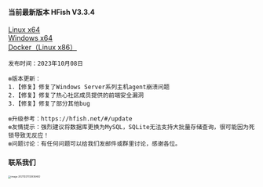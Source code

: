 #### 当前最新版本 HFish V3.3.4

[Linux x64](https://hfish.net/#/2-2-linux)  
[Windows x64](https://hfish.net/#/2-3-windows)  
[Docker（Linux x86）](https://hfish.net/#/2-1-docker)  

```
发布时间：2023年10月08日

❇️版本更新：
1.【修复】修复了Windows Server系列主机agent崩溃问题
2.【修复】修复了热心社区成员提供的前端安全漏洞
3.【修复】修复了部分其他bug

❇️升级参考：https://hfish.net/#/update
❇️友情提示：强烈建议将数据库更换为MySQL，SQLite无法支持大批量存储查询，很可能因为死锁导致无反应！
❇️问题讨论：有任何问题可以给我们发邮件或群里讨论，感谢各位。
```


#### 联系我们

<img src="https://hfish.net/images/image-20211221132836482.png" alt="image-20211221132836482" style="zoom:33%;" />


